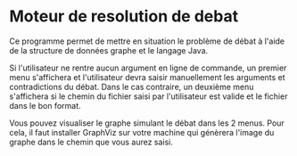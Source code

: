 # Moteur de resolution de debat
 
Ce programme permet de mettre en situation le problème de débat à l'aide de la structure de données graphe et le langage Java. 

Si l'utilisateur ne rentre aucun argument en ligne de commande, un premier menu s'affichera et l'utilisateur devra saisir manuellement les arguments et contradictions du débat. 
Dans le cas contraire, un deuxième menu s'affichera si le chemin du fichier saisi par l'utilisateur est valide et le fichier dans le bon format. 

Vous pouvez visualiser le graphe simulant le débat dans les 2 menus. Pour cela, il faut installer GraphViz sur votre machine qui génèrera l'image du graphe dans le chemin que vous aurez saisi.  
